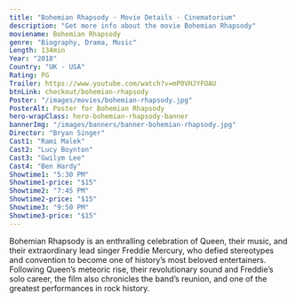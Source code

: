```yaml
---
title: "Bohemian Rhapsody · Movie Details · Cinematorium"
description: "Get more info about the movie Bohemian Rhapsody"
moviename: Bohemian Rhapsody
genre: "Biography, Drama, Music"
Length: 134min
Year: "2018"
Country: "UK · USA"
Rating: PG
Trailer: https://www.youtube.com/watch?v=mP0VHJYFOAU
btnLink: checkout/bohemian-rhapsody
Poster: "/images/movies/bohemian-rhapsody.jpg"
PosterAlt: Poster for Bohemian Rhapsody
hero-wrapClass: hero-bohemian-rhapsody-banner
bannerImg: "/images/banners/banner-bohemian-rhapsody.jpg"
Director: "Bryan Singer"
Cast1: "Rami Malek"
Cast2: "Lucy Boynton"
Cast3: "Gwilym Lee"
Cast4: "Ben Hardy"
Showtime1: "5:30 PM"
Showtime1-price: "$15"
Showtime2: "7:45 PM"
Showtime2-price: "$15"
Showtime3: "9:50 PM"
Showtime3-price: "$15"
---
```

Bohemian Rhapsody is an enthralling celebration of Queen, their music, and their extraordinary lead singer Freddie Mercury, who defied stereotypes and convention to become one of history’s most beloved entertainers. Following Queen’s meteoric rise, their revolutionary sound and Freddie’s solo career, the film also chronicles the band’s reunion, and one of the greatest performances in rock history.
